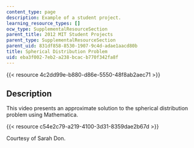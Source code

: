 ```yaml
---
content_type: page
description: Example of a student project.
learning_resource_types: []
ocw_type: SupplementalResourceSection
parent_title: 2012 MIT Student Projects
parent_type: SupplementalResourceSection
parent_uid: 831df858-8530-1907-9c4d-adae1aacd80b
title: Spherical Distribution Problem
uid: eba3f002-7eb2-a238-bcac-b770f342fa8f
---
```


{{< resource 4c2dd99e-b880-d86e-5550-48f8ab2aec71 >}}

Description
-----------

This video presents an approximate solution to the spherical distribution problem using Mathematica.

{{< resource c54e2c79-a219-4100-3d31-8359dae2b67d >}}

Courtesy of Sarah Don.